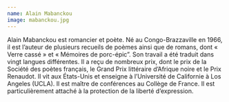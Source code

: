```yaml
---
name: Alain Mabanckou
image: mabanckou.jpg
---
```

Alain Mabanckou est romancier et poète. Né au Congo-Brazzaville en 1966, il est l’auteur de plusieurs recueils de poèmes ainsi que de romans, dont « Verre cassé » et « Mémoires de porc-épic”. Son travail a été traduit dans vingt langues différentes. Il a reçu de nombreux prix, dont le prix de la Société des poètes français, le Grand Prix littéraire d’Afrique noire et le Prix Renaudot. Il vit aux États-Unis et enseigne à l’Université de Californie à Los Angeles (UCLA). Il est maître de conférences au Collège de France. Il est particulièrement attaché à la protection de la liberté d’expression.
